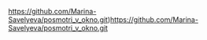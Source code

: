 https://github.com/Marina-Savelyeva/posmotri_v_okno.git)https://github.com/Marina-Savelyeva/posmotri_v_okno.git
